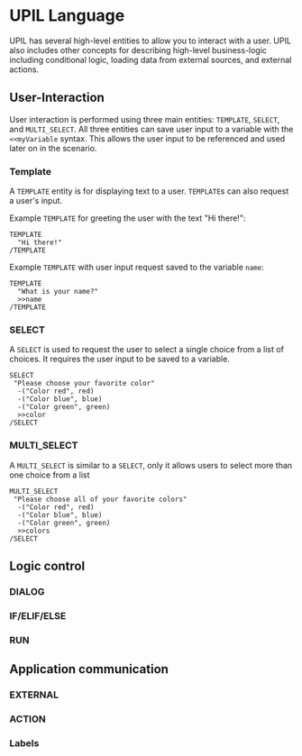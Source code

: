 # UPIL Language

UPIL has several high-level entities to allow you to interact with a user. UPIL also includes other concepts for describing high-level business-logic including conditional logic, loading data from external sources, and external actions.

## User-Interaction

User interaction is performed using three main entities: `TEMPLATE`, `SELECT`, and `MULTI_SELECT`. All three entities can save user input to a variable with the `<<myVariable` syntax. This allows the user input to be referenced and used later on in the scenario.

### Template
A `TEMPLATE` entity is for displaying text to a user. `TEMPLATE`s can also request a user's input.

Example `TEMPLATE` for greeting the user with the text "Hi there!":

```
TEMPLATE
  "Hi there!"
/TEMPLATE
```

Example `TEMPLATE` with user input request saved to the variable `name`:
```{3}
TEMPLATE
  "What is your name?"
  >>name
/TEMPLATE
```


### SELECT
A `SELECT` is used to request the user to select a single choice from a list of choices. It requires the user input to be saved to a variable.
```
SELECT
 "Please choose your favorite color"
  -("Color red", red)
  -("Color blue", blue)
  -("Color green", green)
  >>color
/SELECT
```

### MULTI_SELECT
A `MULTI_SELECT` is similar to a `SELECT`, only it allows users to select more than one choice from a list
```
MULTI_SELECT
 "Please choose all of your favorite colors"
  -("Color red", red)
  -("Color blue", blue)
  -("Color green", green)
  >>colors
/SELECT
```

## Logic control

### DIALOG

### IF/ELIF/ELSE

### RUN

## Application communication

### EXTERNAL

### ACTION

### Labels

